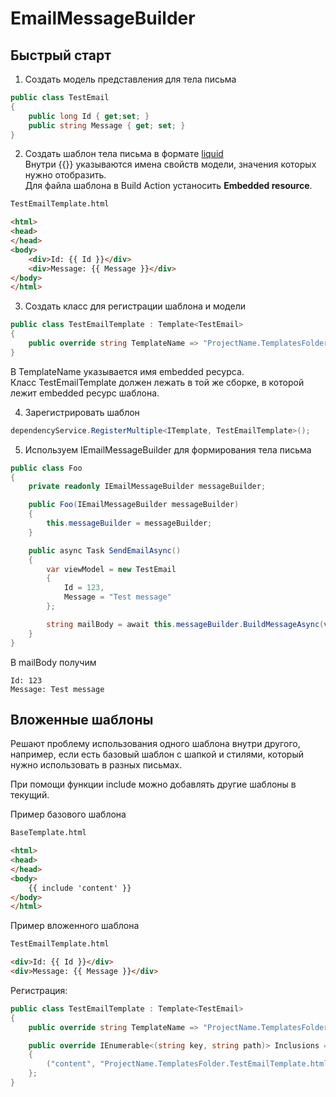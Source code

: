 # EmailMessageBuilder

## Быстрый старт

1. Создать модель представления для тела письма

```C#
public class TestEmail
{
    public long Id { get;set; } 
    public string Message { get; set; }
}
```

2. Создать шаблон тела письма в формате [liquid](https://github.com/scriban/scriban/blob/master/doc/language.md) </br>
Внутри {{}} указываются имена свойств модели, значения которых нужно отобразить.</br>
Для файла шаблона в Build Action устаносить **Embedded resource**.

```html
TestEmailTemplate.html 

<html>
<head>
</head>
<body>
    <div>Id: {{ Id }}</div>
    <div>Message: {{ Message }}</div>
</body>
</html>
``` 

3. Создать класс для регистрации шаблона и модели
```C#
public class TestEmailTemplate : Template<TestEmail>
{
    public override string TemplateName => "ProjectName.TemplatesFolder.TestEmailTemplate.html";
}
```
В TemplateName указывается имя embedded ресурса. </br>
Класс TestEmailTemplate должен лежать в той же сборке, в которой лежит embedded ресурс шаблона.

4. Зарегистрировать шаблон
```C#
dependencyService.RegisterMultiple<ITemplate, TestEmailTemplate>();
```

5. Используем IEmailMessageBuilder для формирования тела письма
```C#
public class Foo
{
    private readonly IEmailMessageBuilder messageBuilder;

    public Foo(IEmailMessageBuilder messageBuilder)
    {
        this.messageBuilder = messageBuilder;
    }

    public async Task SendEmailAsync()
    {
        var viewModel = new TestEmail
        {
            Id = 123,
            Message = "Test message"
        };

        string mailBody = await this.messageBuilder.BuildMessageAsync(viewModel);
    }
}

```

В mailBody получим 
```
Id: 123
Message: Test message
```

## Вложенные шаблоны
Решают проблему использования одного шаблона внутри другого, например, 
если есть базовый шаблон с шапкой и стилями, который нужно использовать в разных письмах.

При помощи функции include можно добавлять другие шаблоны в текущий.

Пример базового шаблона

```html
BaseTemplate.html

<html>
<head>
</head>
<body>
    {{ include 'content' }}
</body>
</html>
```

Пример вложенного шаблона
```html
TestEmailTemplate.html

<div>Id: {{ Id }}</div>
<div>Message: {{ Message }}</div>
```
Регистрация:
```C#
public class TestEmailTemplate : Template<TestEmail>
{
    public override string TemplateName => "ProjectName.TemplatesFolder.BaseTemplate.html";

    public override IEnumerable<(string key, string path)> Inclusions => new[]
    {
        ("content", "ProjectName.TemplatesFolder.TestEmailTemplate.html")
    };
}
```